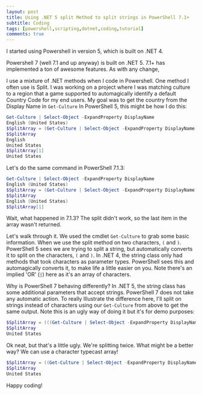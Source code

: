 ```yaml
---
layout: post
title: Using .NET 5 split Method to split strings in PowerShell 7.1+
subtitle: Coding
tags: [powershell,scripting,dotnet,coding,tutorial]
comments: true
---
```


I started using Powershell in version 5, which is built on .NET 4.

Powershell 7 (well 7.1 and up anyway) is built on .NET 5. 7.1+ has implemented a ton of awesome features. As with any change, 


I use a mixture of .NET methods when I code in Powershell. One method I often use is Split. I was working on a project where I was matching culture to a region that a game supported to automagically identify a default Country Code for my end users. My goal was to get the country from the Display Name in `Get-Culture` In PowerShell 5, this might be how I do this:

```powershell
Get-Culture | Select-Object -ExpandProperty DisplayName
English (United States)
$SplitArray = (Get-Culture | Select-Object -ExpandProperty DisplayName).Split("()")
$SplitArray
English
United States
$SplitArray[1]
United States
```
Let's do the same command in PowerShell 7.1.3:

```powershell
Get-Culture | Select-Object -ExpandProperty DisplayName
English (United States)
$SplitArray = (Get-Culture | Select-Object -ExpandProperty DisplayName).Split("()")
$SplitArray
English (United States)
$SplitArray[1]
```
Wait, what happened in 7.1.3? The split didn't work, so the last item in the array wasn't returned.

Let's walk through it. We used the cmdlet `Get-Culture` to grab some basic information. When we use the split method on two characters, `(` and `)`. PowerShell 5 sees we are trying to split a string, but automatically converts it to split on the characters, `(` and `)`. In .NET 4, the string class only had methods that took characters as parameter types. PowerShell sees this and automagically converts it, to make life a little easier on you. Note there's an implied 'OR' (`|`) here as it's an array of characters.

Why is PowerShell 7 behaving differently? In .NET 5, the string class has some additional parameters that accept strings. PowerShell 7 does not take any automatic action.  To really Illustrate the difference here, I'll split on strings instead of characters using our `Get-Culture` from above to get the same output. Note this is an ugly way of doing it but it's for demo purposes:

```powershell
$SplitArray = (((Get-Culture | Select-Object -ExpandProperty DisplayName).Split("English ("))[1].Split(')'))[0]
$SplitArray
United States
```
Ok neat, but that's a little ugly. We're splitting twice. What might be a better way? We can use a character typecast array!

```powershell
$SplitArray = ((Get-Culture | Select-Object -ExpandProperty DisplayName).Split([char[]]"()"))[1]
$SplitArray
United States
```

Happy coding!

